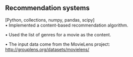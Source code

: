 ## Recommendation systems

[Python, collections, numpy, pandas, scipy]                                                                                                
•	Implemented a content-based recommendation algorithm.

•	Used the list of genres for a movie as the content.

•	The input data come from the MovieLens project: http://grouplens.org/datasets/movielens/
